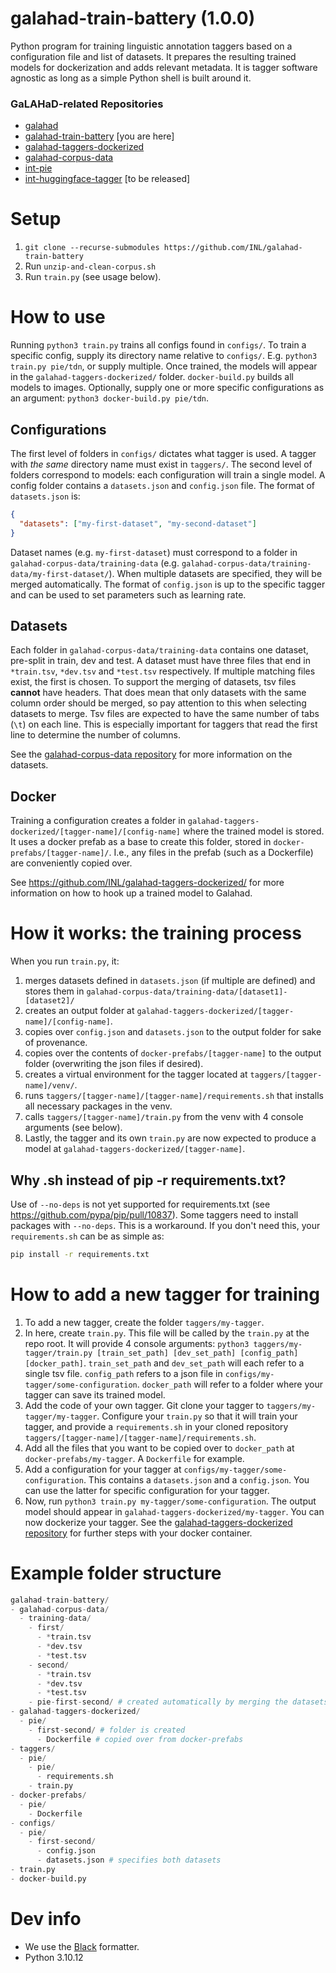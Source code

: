 # galahad-train-battery (1.0.0)
Python program for training linguistic annotation taggers based on a configuration file and list of datasets. It prepares the resulting trained models for dockerization and adds relevant metadata. It is tagger software agnostic as long as a simple Python shell is built around it.

### GaLAHaD-related Repositories
- [galahad](https://github.com/INL/galahad)
- [galahad-train-battery](https://github.com/INL/galahad-train-battery) [you are here]
- [galahad-taggers-dockerized](https://github.com/INL/galahad-taggers-dockerized)
- [galahad-corpus-data](https://github.com/INL/galahad-corpus-data/)
- [int-pie](https://github.com/INL/int-pie)
- [int-huggingface-tagger](https://github.com/INL/huggingface-tagger) [to be released]

# Setup
1. `git clone --recurse-submodules https://github.com/INL/galahad-train-battery`
2. Run `unzip-and-clean-corpus.sh`
3. Run `train.py` (see usage below).

# How to use
Running `python3 train.py` trains all configs found in `configs/`. To train a specific config, supply its directory name relative to `configs/`. E.g. `python3 train.py pie/tdn`, or supply multiple. Once trained, the models will appear in the `galahad-taggers-dockerized/` folder. `docker-build.py` builds all models to images. Optionally, supply one or more specific configurations as an argument: `python3 docker-build.py pie/tdn`.

## Configurations
The first level of folders in `configs/` dictates what tagger is used. A tagger with *the same* directory name must exist in `taggers/`. The second level of folders correspond to models: each configuration will train a single model. A config folder contains a `datasets.json` and `config.json` file. The format of `datasets.json` is:

```json
{
  "datasets": ["my-first-dataset", "my-second-dataset"]
}
```

Dataset names (e.g. `my-first-dataset`) must correspond to a folder in `galahad-corpus-data/training-data` (e.g. `galahad-corpus-data/training-data/my-first-dataset/`). When multiple datasets are specified, they will be merged automatically. The format of `config.json` is up to the specific tagger and can be used to set parameters such as learning rate.

## Datasets
Each folder in `galahad-corpus-data/training-data` contains one dataset, pre-split in train, dev and test. A dataset must have three files that end in `*train.tsv`, `*dev.tsv` and `*test.tsv` respectively. If multiple matching files exist, the first is chosen. 
To support the merging of datasets, tsv files **cannot** have headers. That does mean that only datasets with the same column order should be merged, so pay attention to this when selecting datasets to merge. 
Tsv files are expected to have the same number of tabs (`\t`) on each line. This is especially important for taggers that read the first line to determine the number of columns.

See the [galahad-corpus-data repository](https://github.com/INL/galahad-corpus-data/) for more information on the datasets.

## Docker
Training a configuration creates a folder in `galahad-taggers-dockerized/[tagger-name]/[config-name]` where the trained model is stored. It uses a docker prefab as a base to create this folder, stored in `docker-prefabs/[tagger-name]/`. I.e., any files in the prefab (such as a Dockerfile) are conveniently copied over.

See https://github.com/INL/galahad-taggers-dockerized/ for more information on how to hook up a trained model to Galahad.

# How it works: the training process
When you run `train.py`, it:
1. merges datasets defined in `datasets.json` (if multiple are defined) and stores them in `galahad-corpus-data/training-data/[dataset1]-[dataset2]/`
2. creates an output folder at `galahad-taggers-dockerized/[tagger-name]/[config-name]`.
3. copies over `config.json` and `datasets.json` to the output folder for sake of provenance.
4. copies over the contents of `docker-prefabs/[tagger-name]` to the output folder (overwriting the json files if desired).
5. creates a virtual environment for the tagger located at `taggers/[tagger-name]/venv/`.
6. runs `taggers/[tagger-name]/[tagger-name]/requirements.sh` that installs all necessary packages in the venv.
7. calls `taggers/[tagger-name]/train.py` from the venv with 4 console arguments (see below).
8. Lastly, the tagger and its own `train.py` are now expected to produce a model at `galahad-taggers-dockerized/[tagger-name]`.

## Why .sh instead of pip -r requirements.txt?
Use of `--no-deps` is not yet supported for requirements.txt (see https://github.com/pypa/pip/pull/10837). Some taggers need to install packages with `--no-deps`. This is a workaround.
If you don't need this, your `requirements.sh` can be as simple as:
```sh
pip install -r requirements.txt
```

# How to add a new tagger for training
1. To add a new tagger, create the folder `taggers/my-tagger`.
2. In here, create `train.py`. This file will be called by the `train.py` at the repo root. It will provide 4 console arguments: `python3 taggers/my-tagger/train.py [train_set_path] [dev_set_path] [config_path] [docker_path]`. `train_set_path` and `dev_set_path` will each refer to a single tsv file. `config_path` refers to a json file in `configs/my-tagger/some-configuration`. `docker_path` will refer to a folder where your tagger can save its trained model.
3. Add the code of your own tagger. Git clone your tagger to `taggers/my-tagger/my-tagger`. Configure your `train.py` so that it will train your tagger, and provide a `requirements.sh` in your cloned repository `taggers/[tagger-name]/[tagger-name]/requirements.sh`.
4. Add all the files that you want to be copied over to `docker_path` at `docker-prefabs/my-tagger`. A `Dockerfile` for example.
5. Add a configuration for your tagger at `configs/my-tagger/some-configuration`. This contains a `datasets.json` and a `config.json`. You can use the latter for specific configuration for your tagger.
6. Now, run `python3 train.py my-tagger/some-configuration`. The output model should appear in `galahad-taggers-dockerized/my-tagger`. You can now dockerize your tagger. See the [galahad-taggers-dockerized repository](https://github.com/INL/galahad-taggers-dockerized) for further steps with your docker container.

# Example folder structure
```python
galahad-train-battery/
- galahad-corpus-data/
  - training-data/
    - first/
      - *train.tsv
      - *dev.tsv
      - *test.tsv
    - second/
      - *train.tsv
      - *dev.tsv
      - *test.tsv
    - pie-first-second/ # created automatically by merging the datasets
- galahad-taggers-dockerized/
  - pie/
    - first-second/ # folder is created
      - Dockerfile # copied over from docker-prefabs
- taggers/
  - pie/ 
    - pie/
      - requirements.sh
    - train.py
- docker-prefabs/
  - pie/
    - Dockerfile
- configs/
  - pie/
    - first-second/
      - config.json
      - datasets.json # specifies both datasets
- train.py
- docker-build.py
```

# Dev info
- We use the [Black](https://black.readthedocs.io/en/stable/index.html) formatter.
- Python 3.10.12
